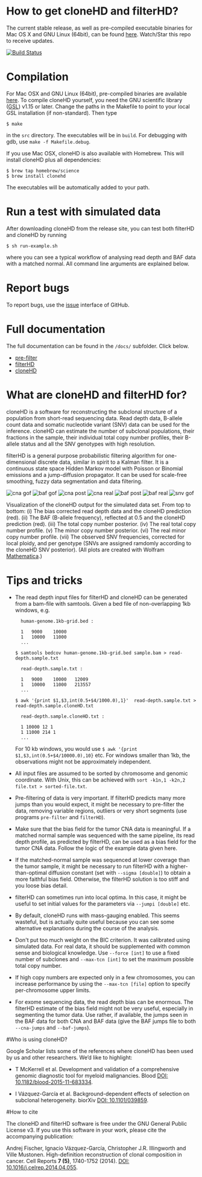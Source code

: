 # How to get cloneHD and filterHD?

The current stable release, as well as pre-compiled executable binaries for Mac OS X and GNU Linux (64bit), can be found [here](https://github.com/andrej-fischer/cloneHD/releases). Watch/Star this repo to receive updates.

[![Build Status](https://travis-ci.org/ivazquez/cloneHD.svg)](https://travis-ci.org/ivazquez/cloneHD)

# Compilation  

For Mac OSX and GNU Linux (64bit), pre-compiled binaries are available [here](https://github.com/andrej-fischer/cloneHD/releases). To compile cloneHD yourself, you need the GNU scientific library ([GSL](http://www.gnu.org/software/gsl/)) v1.15 or later. Change the paths in the Makefile to point to your local GSL installation (if non-standard). Then type 

	$ make

in the `src` directory. The executables will be in `build`. For debugging with gdb, use `make -f Makefile.debug`.

If you use Mac OSX, cloneHD is also available with Homebrew. This will install cloneHD plus all dependencies:

	$ brew tap homebrew/science
	$ brew install clonehd

The executables will be automatically added to your path.

# Run a test with simulated data

After downloading cloneHD from the release site, you can test both filterHD and cloneHD by running

	$ sh run-example.sh

where you can see a typical workflow of analysing read depth and BAF data with a matched normal. All command line arguments are explained below.

# Report bugs

To report bugs, use the [issue](https://github.com/andrej-fischer/cloneHD/issues) interface of GitHub.

# Full documentation

The full documentation can be found in the `/docs/` subfolder. Click below.

*  [pre-filter](/docs/README-pre-filter.md)
*  [filterHD](/docs/README-filterHD.md)
*  [cloneHD](/docs/README-cloneHD.md)

# What are cloneHD and filterHD for?

cloneHD is a software for reconstructing the subclonal structure of a population from short-read sequencing data. Read depth data, B-allele count data and somatic nucleotide variant (SNV) data can be used for the inference. cloneHD can estimate the number of subclonal populations, their fractions in the sample, their individual total copy number profiles, their B-allele status and all the SNV genotypes with high resolution.

filterHD is a general purpose probabilistic filtering algorithm for one-dimensional discrete data, similar in spirit to a Kalman filter. It is a continuous state space Hidden Markov model with Poisson or Binomial emissions and a jump-diffusion propagator. It can be used for scale-free smoothing, fuzzy data segmentation and data filtering. 

![cna gof](/images/cna.gof.png "CNA goodness of fit")
![baf gof](/images/baf.gof.png "BAF goodness of fit")
![cna post](/images/cna.post.png "CNA posterior")
![cna real](/images/cna.real.png "CNA real profile")
![baf post](/images/baf.post.png "BAF posterior")
![baf real](/images/baf.real.png "BAF real profile")
![snv gof](/images/snv.gof.png "SNV goodness of fit")

Visualization of the cloneHD output for the simulated data set. From top to bottom: 
(i) The bias corrected read depth data and the cloneHD
prediction (red).
(ii) The BAF (B-allele frequency), reflected at 0.5 and the cloneHD prediction (red).
(iii) The total copy number posterior.
(iv) The real total copy number profile.
(v) The minor copy number posterior.
(vi) The real minor copy number profile.
(vii) The observed SNV frequencies, corrected for local ploidy, and per genotype (SNVs are assigned ramdomly according to the cloneHD SNV posterior).
(All plots are created with Wolfram [Mathematica](http://www.wolfram.com/mathematica/).)

# Tips and tricks

* The read depth input files for filterHD and cloneHD can be generated from a bam-file with samtools. Given a bed file of non-overlapping 1kb windows, e.g.

        human-genome.1kb-grid.bed :

        1	9000	10000
        1	10000	11000
        ...

    `$ samtools bedcov human-genome.1kb-grid.bed sample.bam > read-depth.sample.txt`

        read-depth.sample.txt :
 
        1	9000	10000	12009
        1	10000	11000	213557
        ...

    `$ awk '{print $1,$3,int(0.5+$4/1000.0),1}'  read-depth.sample.txt > read-depth.sample.cloneHD.txt`

        read-depth.sample.cloneHD.txt :

        1 10000 12 1
        1 11000 214 1
        ...

  For 10 kb windows, you would use `$ awk '{print $1,$3,int(0.5+$4/10000.0),10}` etc. For windows smaller than 1kb, the observations might not be approximately independent.

*  All input files are assumed to be sorted by chromosome and genomic coordinate. With Unix, this can be achieved with `sort -k1n,1 -k2n,2 file.txt > sorted-file.txt`.

*  Pre-filtering of data is very important. If filterHD predicts
   many more jumps than you would expect, it might be necessary to
   pre-filter the data, removing variable regions, outliers or very short 
   segments (use programs `pre-filter` and `filterHD`).

*  Make sure that the bias field for the tumor CNA data is
   meaningful. If a matched normal sample was sequenced with the same
   pipeline, its read depth profile, as predicted by filterHD, can be used as a
   bias field for the tumor CNA data. Follow the logic of the example data
   given here.

*  If the matched-normal sample was sequenced at lower coverage than the tumor sample, 
   it might be necessary to run filterHD with a higher-than-optimal diffusion constant 
   (set with `--sigma [double]`) to obtain a more faithful bias field. Otherwise, the 
   filterHD solution is too stiff and you loose bias detail.

*  filterHD can sometimes run into local optima. In this case, it might be useful to
   set initial values for the parameters via `--jumpi [double]` etc.

*  By default, cloneHD runs with mass-gauging enabled. This seems wasteful,
   but is actually quite useful because you can see some alternative explanations
   during the course of the analysis.

*  Don't put too much weight on the BIC criterion. It was calibrated
   using simulated data. For real data, it should be supplemented with
   common sense and biological knowledge. Use `--force [int]` to use a
   fixed number of subclones and `--max-tcn [int]` to set the maximum possible total
   copy number.

*  If high copy numbers are expected only in a few chromosomes, you can increase performance
   by using the `--max-tcn [file]` option to specify per-chromosome upper limits.

*  For exome sequencing data, the read depth bias can be enormous. The filterHD estimate of the bias field might not be very useful, especially in segmenting the tumor data.
   Use rather, if available, the jumps seen in the BAF data for both CNA and BAF data
   (give the BAF jumps file to both `--cna-jumps` and `--baf-jumps`).

#Who is using cloneHD?

Google Scholar lists some of the references where cloneHD has been used by us and other researchers. We’d like to highlight:

* T McKerrell et al. Development and validation of a comprehensive genomic diagnostic tool for myeloid malignancies. Blood [DOI: 10.1182/blood-2015-11-683334](http://dx.doi.org/10.1182/blood-2015-11-683334).

* I Vázquez-García et al. Background-dependent effects of selection on subclonal heterogeneity. biorXiv [DOI: 10.1101/039859](http://biorxiv.org/content/early/2016/07/27/039859).

#How to cite

The cloneHD and filterHD software is free under the GNU General Public License v3.
If you use this software in your work, please cite the accompanying publication:

Andrej Fischer, Ignacio Vázquez-García, Christopher J.R. Illingworth and Ville Mustonen. High-definition reconstruction of clonal composition in cancer. Cell Reports **7 (5)**, 1740-1752 (2014). [DOI: 10.1016/j.celrep.2014.04.055](http://dx.doi.org/10.1016/j.celrep.2014.04.055).
